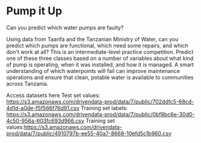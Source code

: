 # Pump it Up
Can you predict which water pumps are faulty?

Using data from Taarifa and the Tanzanian Ministry of Water, can you predict which pumps are functional, which need some repairs, and which don't work at all? This is an intermediate-level practice competition. Predict one of these three classes based on a number of variables about what kind of pump is operating, when it was installed, and how it is managed. A smart understanding of which waterpoints will fail can improve maintenance operations and ensure that clean, potable water is available to communities across Tanzania.

Access datasets here
Test set values: https://s3.amazonaws.com/drivendata-prod/data/7/public/702ddfc5-68cd-4d1d-a0de-f5f566f76d91.csv
Training set labels: https://s3.amazonaws.com/drivendata-prod/data/7/public/0bf8bc6e-30d0-4c50-956a-603fc693d966.csv
Training set values:https://s3.amazonaws.com/drivendata-prod/data/7/public/4910797b-ee55-40a7-8668-10efd5c1b960.csv
